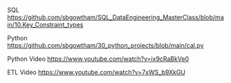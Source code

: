 
SQL
https://github.com/sbgowtham/SQL_DataEngineering_MasterClass/blob/main/10.Key_Constraint_types

Python
https://github.com/sbgowtham/30_python_projects/blob/main/cal.py

Python Video
https://www.youtube.com/watch?v=ix9cRaBkVe0


ETL Video
https://www.youtube.com/watch?v=7xWS_b9XkGU
